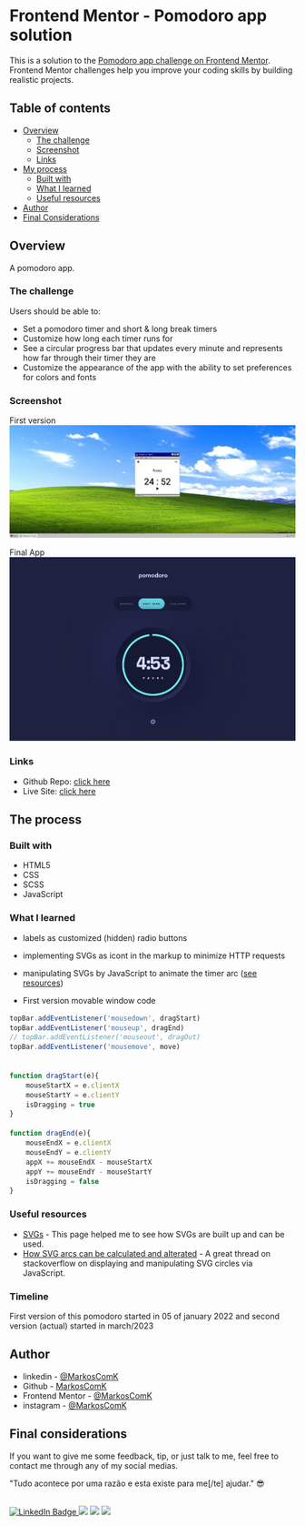 # Frontend Mentor - Pomodoro app solution

This is a solution to the [Pomodoro app challenge on Frontend Mentor](https://www.frontendmentor.io/challenges/pomodoro-app-KBFnycJ6G). Frontend Mentor challenges help you improve your coding skills by building realistic projects.

## Table of contents

- [Overview](#overview)
  - [The challenge](#the-challenge)
  - [Screenshot](#screenshot)
  - [Links](#links)
- [My process](#my-process)
  - [Built with](#built-with)
  - [What I learned](#what-i-learned)
  - [Useful resources](#useful-resources)
- [Author](#author)
- [Final Considerations](#final-considerations)


## Overview

A pomodoro app. 

### The challenge

Users should be able to:

- Set a pomodoro timer and short & long break timers
- Customize how long each timer runs for
- See a circular progress bar that updates every minute and represents how far through their timer they are
- Customize the appearance of the app with the ability to set preferences for colors and fonts

### Screenshot

First version
![First-version](./pomodoro_app_first.jpg)

Final App
![Screenshot](./pomodoro_app.png)

### Links

- Github Repo: [click here](https://github.com/MarkosComK/pomodoro-clock)
- Live Site: [click here](https://markoscomk.github.io/pomodoro-clock/)

## The process

### Built with

- HTML5
- CSS
- SCSS
- JavaScript

### What I learned

- labels as customized (hidden) radio buttons
- implementing SVGs as icont in the markup to minimize HTTP requests
- manipulating SVGs by JavaScript to animate the timer arc ([see resources](#useful-resources))

- First version movable window code
```js
topBar.addEventListener('mousedown', dragStart)
topBar.addEventListener('mouseup', dragEnd)
// topBar.addEventListener('mouseout', dragOut)
topBar.addEventListener('mousemove', move)


function dragStart(e){
    mouseStartX = e.clientX
    mouseStartY = e.clientY
    isDragging = true
}

function dragEnd(e){
    mouseEndX = e.clientX
    mouseEndY = e.clientY
    appX += mouseEndX - mouseStartX
    appY += mouseEndY - mouseStartY
    isDragging = false
}
```

### Useful resources

- [SVGs](http://xahlee.info/js/svg_circle_arc.html) -  This page helped me to see how SVGs are built up and can be used.
- [How SVG arcs can be calculated and alterated](https://stackoverflow.com/questions/5736398/how-to-calculate-the-svg-path-for-an-arc-of-a-circle) - A great thread on stackoverflow on displaying and manipulating SVG circles via JavaScript.

### Timeline

First version of this pomodoro started in 05 of january 2022 and second version (actual) started in march/2023


## Author

- linkedin - [@MarkosComK](https://www.linkedin.com/in/markos-soares/)
- Github - [MarkosComK](https://github.com/MarkosComK)
- Frontend Mentor - [@MarkosComK](https://www.frontendmentor.io/profile/MarkosComK)
- instagram - [@MarkosComK](https://www.instagram.com/markoscomk/)

## Final considerations

If you want to give me some feedback, tip, or just talk to me, feel free to contact me through any of my social medias.

"Tudo acontece por uma razão e esta existe para me[/te] ajudar." 😎

<br>

<div>
  <a href="https://www.linkedin.com/in/markos-soares/">
    <img src="https://img.shields.io/badge/LinkedIn-0077B5?style=for-the-badge&logo=linkedin&logoColor=white" alt="LinkedIn Badge">
  </a> 
  <a href="https://instagram.com/MarkosComK" target="_blank"><img src="https://img.shields.io/badge/-Instagram-%234e2d23?style=for-the-badge&logo=instagram&logoColor=white" target="_blank" ></a>
  <a href="https://twitter.com/markoscomk" target="_blank"><img src="https://img.shields.io/badge/Twitter-1DA1F2?style=for-the-badge&logo=twitter&logoColor=white" target="_blank" ></a>
 <a href = "mailto:markoscomks@gmail.com"><img src="https://img.shields.io/badge/-Gmail-%23333?style=for-the-badge&logo=gmail&logoColor=white" target="_blank" ></a>
</div>

<br>